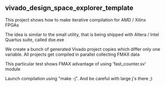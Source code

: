 
vivado_design_space_explorer_template
-------------------------------------

This project shows how to make iterative compilation for AMD / Xilinx FPGAs

The idea is similar to the small utility, that is being shipped with Altera /
Intel Quartus suite, called dse.exe

We create a bunch of generated Vivado project copies which differ only one variable.
All projects get compiled in parallel collecting FMAX data

This particular test shows FMAX advantage of using 'fast_counter.sv' module

Launch compilation using "make -j". And be careful with large j's there ;)

